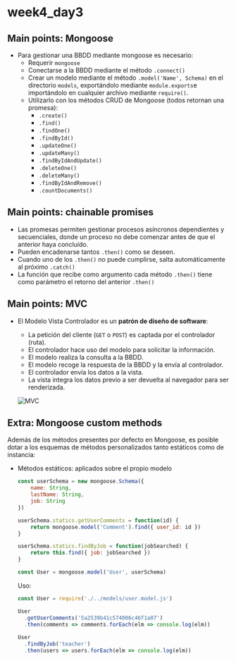 # week4_day3

## Main points: Mongoose

- Para gestionar una BBDD mediante mongoose es necesario:
  * Requerir `mongoose`
  * Conectarse a la BBDD mediante el método `.connect()`
  * Crear un modelo mediante el método `.model('Name', Schema)` en el directorio `models`, exportándolo mediante `module.exports`e importándolo en cualquier archivo mediante `require()`.
  * Utilizarlo con los métodos CRUD de Mongoose (todos retornan una promesa):
    * `.create()`
    * `.find()`
    * `.findOne()`
    * `.findById()`
    * `.updateOne()`
    * `.updateMany()`
    * `.findByIdAndUpdate()`
    * `.deleteOne()`
    * `.deleteMany()`
    * `.findByIdAndRemove()`
    * `.countDocuments()`
    

## Main points: chainable promises

- Las promesas permiten gestionar procesos asíncronos dependientes y secuenciales, donde un proceso no debe comenzar antes de que el anterior haya concluído.
- Pueden encadenarse tantos `.then()` como se deseen.
- Cuando uno de los `.then()` no puede cumplirse, salta automáticamente al próximo `.catch()`
- La función que recibe como argumento cada método `.then()` tiene como parámetro el retorno del anterior `.then()`


## Main points: MVC

- El Modelo Vista Controlador es un **patrón de diseño de software**:
  * La petición del cliente (`GET` o `POST`) es captada por el controlador (ruta).
  * El controlador hace uso del modelo para solicitar la información.
  * El modelo realiza la consulta a la BBDD.
  * El modelo recoge la respuesta de la BBDD y la envía al controlador.
  * El controlador envía los datos a la vista.
  * La vista integra los datos previo a ser devuelta al navegador para ser renderizada.
  
  ![MVC](https://i.imgur.com/LUhoPkS.png)

## Extra: Mongoose custom methods

Además de los métodos presentes por defecto en Mongoose, es posible dotar a los esquemas de métodos personalizados tanto estáticos como de instancia:



- Métodos estáticos: aplicados sobre el propio modelo

  ````javascript
  const userSchema = new mongoose.Schema({
      name: String,
      lastName: String,
      job: String
  })

  userSchema.statics.getUserComments = function(id) {      
      return mongoose.model('Comment').find({ user_id: id })
  }
  
  userSchema.statics.findByJob = function(jobSearched) {
      return this.find({ job: jobSearched })
  }
  
  const User = mongoose.model('User', userSchema)
  
  ````
  
  Uso:
  ````javascript
  const User = require('./../models/user.model.js')
  
  User
    .getUserComments('5a2539b41c574006c46f1a07')
    .then(comments => comments.forEach(elm => console.log(elm))
    
  User
    .findByJob('teacher')
    .then(users => users.forEach(elm => console.log(elm))
  ````
  
  
